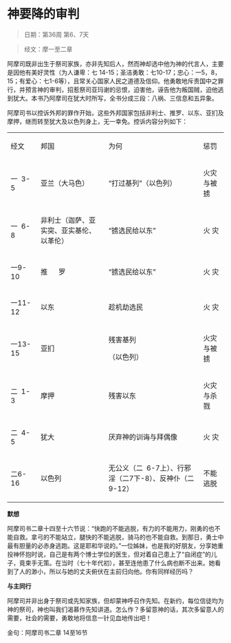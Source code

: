 # 神要降的审判 

> 日期：第36周 第6、7天

> 经文：摩一至二章

阿摩司既非出生于祭司家族，亦非先知后人，然而神却选中他为神的代言人，主要是因他有美好灵性（为人谦卑：七 14-15；圣洁勇敢：七10-17；忠心：一5，8，15；有爱心：七1-6等），且常关心国家人民之道德及信仰。他勇敢地斥责国中之罪行，并预言神的审判，招惹祭司亚玛谢的忌恨，迫害他，诬告他为叛国贼，迫他逃到犹大。本书乃阿摩司在犹大时所写，全书分成三段：八祸、三信息和五异象。

阿摩司书以控诉外邦的罪作开始，这些外邦国家包括非利士、推罗、以东、亚扪及摩押，继而转至犹大及以色列身上，无一幸免。控诉内容分列如下：

<table>
 <tbody>
  <tr>
   <td><p>经文</p></td>
   <td><p>邦国</p></td>
   <td><p>为何</p></td>
   <td><p>惩罚</p></td>
  </tr>
  <tr>
   <td><p>一&nbsp;&nbsp;3-5</p></td>
   <td><p>亚兰（大马色）</p></td>
   <td><p>“打过基列”（以色列）</p></td>
   <td><p>火灾与被掳</p></td>
  </tr>
  <tr>
   <td><p>一&nbsp;&nbsp;6-8</p></td>
   <td><p>非利士（迦萨、亚实突、亚实基伦、以革伦）</p></td>
   <td><p>“掳选民给以东”</p></td>
   <td><p>火 灾</p></td>
  </tr>
  <tr>
   <td><p>一9-10</p></td>
   <td><p>推&nbsp;&nbsp;&nbsp;&nbsp;&nbsp; 罗</p></td>
   <td><p>“掳选民给以东”</p></td>
   <td><p>火 灾</p></td>
  </tr>
  <tr>
   <td><p>一11-12</p></td>
   <td><p>以东</p></td>
   <td><p>趁机劫选民</p></td>
   <td><p>火 灾</p></td>
  </tr>
  <tr>
   <td><p>一13-15</p></td>
   <td><p>亚扪</p></td>
   <td><p>残害基列</p><p>（以色列）</p></td>
   <td><p>火灾与被掳</p></td>
  </tr>
  <tr>
   <td><p>二&nbsp;&nbsp;1-3</p></td>
   <td><p>摩押</p></td>
   <td><p>残害以东</p></td>
   <td><p>火灾与杀戮</p></td>
  </tr>
  <tr>
   <td><p>二&nbsp;&nbsp;4-5</p></td>
   <td><p>犹大</p></td>
   <td><p>厌弃神的训诲与拜偶像</p></td>
   <td><p>火 灾</p></td>
  </tr>
  <tr>
   <td><p>二6-16</p></td>
   <td><p>以色列</p></td>
   <td><p>无公义（二&nbsp;&nbsp;6-7上）、行邪淫（二7下-8）、反神仆（二9-12）</p></td>
   <td><p>不能逃脱</p></td>
  </tr>
 </tbody>
</table>

**默想**

阿摩司书二章十四至十六节说：“快跑的不能逃脱，有力的不能用力，刚勇的也不能自救。拿弓的不能站立，腿快的不能逃脱，骑马的也不能自救。到那日，勇士中最有胆量的必赤身逃跑。这是耶和华说的。”一位姊妹，也是我的好朋友，分享她重投神怀抱时说，自己是有两个博士学位的医生，但对着自己患上了“自闭症”的儿子，竟束手无策。在当时（七十年代初），甚至连他患了什么病也断不出来。她看到了人的渺小，所以与她的丈夫俯伏在主前归向他。你有同样经历吗？

**与主同行**

阿摩司并非出身于祭司或先知家族，但却蒙神呼召作先知。在新约，每位信徒均为神的祭司，神也叫我们渴慕作先知讲道。怎么作？多留意神的话，其次多留意人的需要，社会的需要，勇敢地将信息一针见血地传出吧！

金句：阿摩司书二章 14至16节

